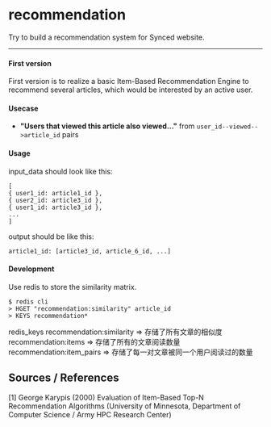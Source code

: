 recommendation
============

Try to build a recommendation system for Synced website.

---

#### First version

First version is to realize a basic Item-Based Recommendation Engine to recommend several articles, which would be interested by an active user.

#### Usecase

+ __"Users that viewed this article also viewed..."__ from `user_id--viewed-->article_id` pairs


#### Usage

input_data should look like this:

```
[
{ user1_id: article1_id },
{ user2_id: article3_id },
{ user1_id: article3_id },
...
]
```

output should be like this:

```
article1_id: [article3_id, article_6_id, ...]
```

#### Development

Use redis to store the similarity matrix.

```
$ redis cli
> HGET "recommendation:similarity" article_id
> KEYS recommendation*
```

redis_keys 
recommendation:similarity => 存储了所有文章的相似度
recommendation:items      => 存储了所有的文章阅读数量
recommendation:item_pairs => 存储了每一对文章被同一个用户阅读过的数量


Sources / References
--------------------

[1] George Karypis (2000) Evaluation of Item-Based Top-N Recommendation Algorithms (University of Minnesota, Department of Computer Science / Army HPC Research Center)
